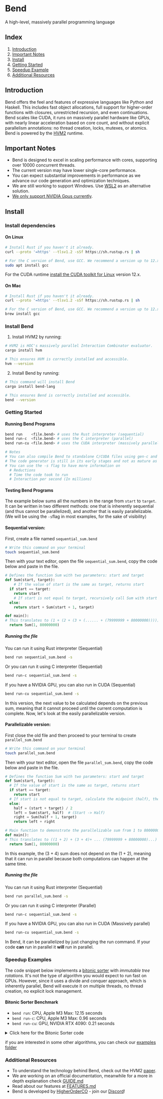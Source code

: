<h1 >Bend</h1>
<p>A high-level, massively parallel programming language</p>

## Index
1. [Introduction](#introduction)
2. [Important Notes](#important-notes)
3. [Install](#install)
4. [Getting Started](#getting-started)
5. [Speedup Example](#speedup-example)
6. [Additional Resources](#additional-resources)

## Introduction

Bend offers the feel and features of expressive languages like Python and Haskell. This includes fast object allocations, full support for higher-order functions with closures, unrestricted recursion, and even continuations.                             
Bend scales like CUDA, it runs on massively parallel hardware like GPUs, with nearly linear acceleration based on core count, and without explicit parallelism annotations: no thread creation, locks, mutexes, or atomics.                     
Bend is powered by the [HVM2](https://github.com/higherorderco/hvm) runtime.


## Important Notes

* Bend is designed to excel in scaling performance with cores, supporting over 10000 concurrent threads.
* The current version may have lower single-core performance.
* You can expect substantial improvements in performance as we advance our code generation and optimization techniques.
* We are still working to support Windows. Use [WSL2](https://learn.microsoft.com/en-us/windows/wsl/install) as an alternative solution.
* [We only support NVIDIA Gpus currently](https://github.com/HigherOrderCO/Bend/issues/341).




## Install

### Install dependencies

#### On Linux
```sh
# Install Rust if you haven't it already.
curl --proto '=https' --tlsv1.2 -sSf https://sh.rustup.rs | sh

# For the C version of Bend, use GCC. We recommend a version up to 12.x.
sudo apt install gcc
```
For the CUDA runtime [install the CUDA toolkit for Linux](https://developer.nvidia.com/cuda-downloads?target_os=Linux) version 12.x.


#### On Mac
```sh
# Install Rust if you haven't it already.
curl --proto '=https' --tlsv1.2 -sSf https://sh.rustup.rs | sh

# For the C version of Bend, use GCC. We recommend a version up to 12.x.
brew install gcc
```


### Install Bend

1. Install HVM2 by running:
```sh
# HVM2 is HOC's massively parallel Interaction Combinator evaluator.
cargo install hvm

# This ensures HVM is correctly installed and accessible.
hvm --version
```
2. Install Bend by running:
```sh
# This command will install Bend
cargo install bend-lang

# This ensures Bend is correctly installed and accessible.
bend --version
```

### Getting Started
#### Running Bend Programs
```sh
bend run    <file.bend> # uses the Rust interpreter (sequential)
bend run-c  <file.bend> # uses the C interpreter (parallel)
bend run-cu <file.bend> # uses the CUDA interpreter (massively parallel)

# Notes
# You can also compile Bend to standalone C/CUDA files using gen-c and gen-cu for maximum performance.
# The code generator is still in its early stages and not as mature as compilers like GCC and GHC.
# You can use the -s flag to have more information on
  # Reductions
  # Time the code took to run
  # Interaction per second (In millions)
```

#### Testing Bend Programs
The example below sums all the numbers in the range from `start` to `target`. It can be written in two different methods: one that is inherently sequential (and thus cannot be parallelized), and another that is easily parallelizable. (We will be using the `-s`flag in most examples, for the sake of visibility)

#### Sequential version:
First, create a file named `sequential_sum.bend`
```sh
# Write this command on your terminal
touch sequential_sum.bend
```
Then with your text editor, open the file `sequential_sum.bend`, copy the code below and paste in the file.

```py
# Defines the function Sum with two parameters: start and target
def Sum(start, target):
    # If the value of start is the same as target, returns start
  if start == target:
    return start
    # If start is not equal to target, recursively call Sum with start incremented by 1, and add the result to start
  else:
    return start + Sum(start + 1, target)  

def main():
# This translates to (1 + (2 + (3 + (...... + (79999999 + 80000000)))))
  return Sum(1, 80000000)
```

##### Running the file
You can run it using Rust interpreter (Sequential)
```sh
bend run sequential_sum.bend -s
```

Or you can run it using C interpreter (Sequential)
```sh
bend run-c sequential_sum.bend -s
```

If you have a NVIDIA GPU, you can also run in CUDA (Sequential)
```sh
bend run-cu sequential_sum.bend -s
```

In this version, the next value to be calculated depends on the previous sum, meaning that it cannot proceed until the current computation is complete. Now, let's look at the easily parallelizable version.


#### Parallelizable version:
First close the old file and then proceed to your terminal to create `parallel_sum.bend`
```sh
# Write this command on your terminal
touch parallel_sum.bend
```
Then with your text editor, open the file `parallel_sum.bend`, copy the code below and paste in the file.

```py
# Defines the function Sum with two parameters: start and target
def Sum(start, target):
  # If the value of start is the same as target, returns start
  if start == target:
    return start
  # If start is not equal to target, calculate the midpoint (half), then recursively call Sum on both halves
  else:
    half = (start + target) / 2
    left = Sum(start, half)  # (Start -> Half)
    right = Sum(half + 1, target)
    return left + right

# Main function to demonstrate the parallelizable sum from 1 to 80000000
def main():
# This translates to ((1 + 2) + (3 + 4)+ ... (79999999 + 80000000)...)
  return Sum(1, 80000000)
```

In this example, the (3 + 4) sum does not depend on the (1 + 2), meaning that it can run in parallel because both computations can happen at the same time. 

##### Running the file
You can run it using Rust interpreter (Sequential)
```sh
bend run parallel_sum.bend -s
```

Or you can run it using C interpreter (Parallel)
```sh
bend run-c sequential_sum.bend -s
```

If you have a NVIDIA GPU, you can also run in CUDA (Massively parallel)
```sh
bend run-cu sequential_sum.bend -s
```

In Bend, it can be parallelized by just changing the run command. If your code **can** run in parallel it **will** run in parallel.


### Speedup Examples
The code snippet below implements a [bitonic sorter](https://en.wikipedia.org/wiki/Bitonic_sorter) with *immutable tree rotations*. It's not the type of algorithm you would expect to run fast on GPUs. However, since it uses a divide and conquer approach, which is inherently parallel, Bend will execute it on multiple threads, no thread creation, no explicit lock management.

#### Bitonic Sorter Benchmark

- `bend run`: CPU, Apple M3 Max: 12.15 seconds
- `bend run-c`: CPU, Apple M3 Max: 0.96 seconds
- `bend run-cu`: GPU, NVIDIA RTX 4090: 0.21 seconds

 <details>
  <summary>Click here for the Bitonic Sorter code </summary> 
   
 ```py
 # Sorting Network = just rotate trees!
def sort(d, s, tree):
  switch d:
    case 0:
      return tree
    case _:
      (x,y) = tree
      lft   = sort(d-1, 0, x)
      rgt   = sort(d-1, 1, y)
      return rots(d, s, (lft, rgt))

# Rotates sub-trees (Blue/Green Box)
def rots(d, s, tree):
  switch d:
    case 0:
      return tree
    case _:
      (x,y) = tree
      return down(d, s, warp(d-1, s, x, y))

# Swaps distant values (Red Box)
def warp(d, s, a, b):
  switch d:
    case 0:
      return swap(s ^ (a > b), a, b)
    case _:
      (a.a, a.b) = a
      (b.a, b.b) = b
      (A.a, A.b) = warp(d-1, s, a.a, b.a)
      (B.a, B.b) = warp(d-1, s, a.b, b.b)
      return ((A.a,B.a),(A.b,B.b))

# Propagates downwards
def down(d,s,t):
  switch d:
    case 0:
      return t
    case _:
      (t.a, t.b) = t
      return (rots(d-1, s, t.a), rots(d-1, s, t.b))

# Swaps a single pair
def swap(s, a, b):
  switch s:
    case 0:
      return (a,b)
    case _:
      return (b,a)

# Testing
# -------

# Generates a big tree
def gen(d, x):
  switch d:
    case 0:
      return x
    case _:
      return (gen(d-1, x * 2 + 1), gen(d-1, x * 2))

# Sums a big tree
def sum(d, t):
  switch d:
    case 0:
      return t
    case _:
      (t.a, t.b) = t
      return sum(d-1, t.a) + sum(d-1, t.b)

# Sorts a big tree
def main:
  return sum(20, sort(20, 0, gen(20, 0)))
```

</details>
  
if you are interested in some other algorithms, you can check our [examples folder](https://github.com/HigherOrderCO/Bend/tree/main/examples)


### Additional Resources
 - To understand the technology behind Bend, check out the HVM2 [paper](https://docs.google.com/viewer?url=https://raw.githubusercontent.com/HigherOrderCO/HVM/main/paper/PAPER.pdf).
 - We are working on an official documentation, meanwhile for a more in depth
     explanation check [GUIDE.md](https://github.com/HigherOrderCO/Bend/blob/main/GUIDE.md)
 - Read about our features at [FEATURES.md](https://github.com/HigherOrderCO/Bend/blob/main/FEATURES.md)
 - Bend is developed by [HigherOrderCO](https://higherorderco.com/) - join our [Discord](https://discord.higherorderco.com)!

